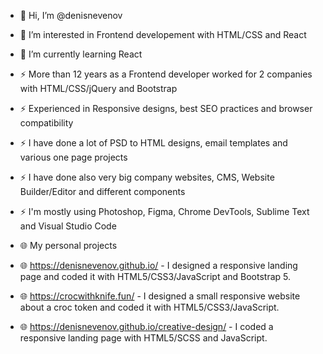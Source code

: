 
- 👋 Hi, I’m @denisnevenov
- 👀 I’m interested in Frontend developement with HTML/CSS and React
- 🌱 I’m currently learning React
- ⚡ More than 12 years as a Frontend developer worked for 2 companies with HTML/CSS/jQuery and Bootstrap
- ⚡ Experienced in Responsive designs, best SEO practices and browser compatibility
- ⚡ I have done a lot of PSD to HTML designs, email templates and various one page projects
- ⚡ I have done also very big company websites, CMS, Website Builder/Editor and different components
- ⚡ I'm mostly using Photoshop, Figma, Chrome DevTools, Sublime Text and Visual Studio Code

- 🌐 My personal projects
- 🌐 https://denisnevenov.github.io/ - I designed a responsive landing page and coded it with HTML5/CSS3/JavaScript and Bootstrap 5.
- 🌐 https://crocwithknife.fun/ - I designed a small responsive website about a croc token and coded it with HTML5/CSS3/JavaScript.
- 🌐 https://denisnevenov.github.io/creative-design/ - I coded a responsive landing page with HTML5/SCSS and JavaScript.

<!---
denisnevenov/denisnevenov is a ✨ special ✨ repository because its `README.md` (this file) appears on your GitHub profile.
You can click the Preview link to take a look at your changes.
--->

